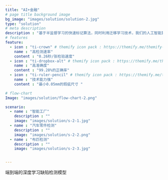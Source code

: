 ```yaml
---
title: "AI+金融"
# page title background image
bg_image: "images/solution/solution-2.jpg"
type: "solution"
# meta description
description : "基于半监督学习的快速标记算法，同时利用迁移学习技术，我们的人工智能算法重新定义了缺陷检测。并解决了传统视觉无法处理的完全无规律的复杂图像问题。通过动态学习+自主学习，随着数据量量增加，缺陷检测的精度不断提高。"
# features
feature:
  - icon : "ti-crown" # themify icon pack : https://themify.me/themify-icons
    name : "高检测速率"
    content : "0.26秒/张检验速度"
  - icon : "ti-dropbox-alt" # themify icon pack : https://themify.me/themify-icons
    name : "高准确度"
    content : "99.28%的正确率"
  - icon : "ti-ruler-pencil" # themify icon pack : https://themify.me/themify-icons
    name : "技术能力强"
    content : "最小0.05mm的瑕疵尺寸 "

# flow-chart
Image: "images/solution/flow-chart-2.png"

scenario:
  - name : "智能工厂"
    description : ""
    image: "images/solution/s-2-1.jpg"
  - name : "汽车零件检测"
    description : ""
    image: "images/solution/s-2-2.png"
  - name : "布匹检测"
    description : ""
    image: "images/solution/s-2-3.jpg"


---
```

端到端的深度学习缺陷检测模型

